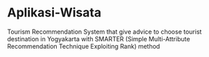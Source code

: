 # Aplikasi-Wisata
Tourism Recommendation System that give advice to choose tourist destination in Yogyakarta with SMARTER (Simple Multi-Attribute Recommendation Technique Exploiting Rank) method
